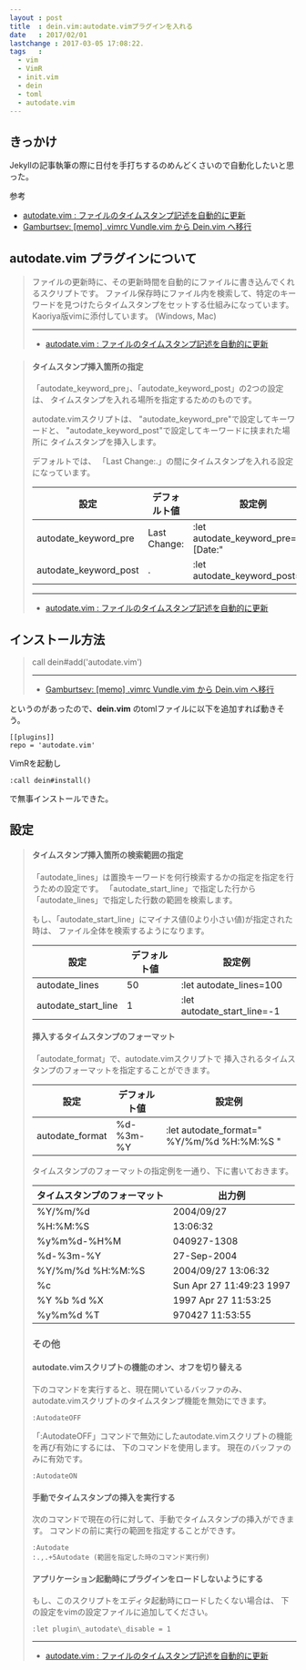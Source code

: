 ```yaml
---
layout : post
title  : dein.vim:autodate.vimプラグインを入れる
date   : 2017/02/01
lastchange : 2017-03-05 17:08:22.
tags   :
  - vim
  - VimR
  - init.vim
  - dein
  - toml
  - autodate.vim
---
```


## きっかけ

Jekyllの記事執筆の際に日付を手打ちするのめんどくさいので自動化したいと思った。

参考

* [autodate.vim : ファイルのタイムスタンプ記述を自動的に更新](http://nanasi.jp/articles/vim/autodate_vim.html)
* [Gamburtsev: \[memo\] .vimrc Vundle.vim から Dein.vim へ移行 ](https://zunermuka.blogspot.jp/2016/02/memo-vimrc-vundlevim-deinvim.html)

## __autodate.vim__ プラグインについて

> ファイルの更新時に、その更新時間を自動的にファイルに書き込んでくれるスクリプトです。
> ファイル保存時にファイル内を検索して、特定のキーワードを見つけたらタイムスタンプをセットする仕組みになっています。
> Kaoriya版vimに添付しています。 (Windows, Mac) 
>
> ---
>
> * [autodate.vim : ファイルのタイムスタンプ記述を自動的に更新](http://nanasi.jp/articles/vim/autodate_vim.html)


> #### タイムスタンプ挿入箇所の指定
> 
> 「autodate\_keyword\_pre」、「autodate\_keyword\_post」の2つの設定は、
> タイムスタンプを入れる場所を指定するためのものです。
> 
> autodate.vimスクリプトは、
> "autodate\_keyword\_pre"で設定してキーワードと、
> "autodate\_keyword\_post"で設定してキーワードに挟まれた場所に
> タイムスタンプを挿入します。
> 
> デフォルトでは、
> 「Last Change:.」の間にタイムスタンプを入れる設定になっています。
> 
> | 設定                    | デフォルト値 | 設定例
> | ----------------------- | ------------ | ---
> | autodate\_keyword\_pre 	| Last Change: | :let autodate\_keyword\_pre="[Date:"
> | autodate\_keyword\_post |	.            | :let autodate\_keyword\_post="]"
>
> ---
>
> * [autodate.vim : ファイルのタイムスタンプ記述を自動的に更新](http://nanasi.jp/articles/vim/autodate_vim.html)

## インストール方法

> call dein#add('autodate.vim')
>
> ---
> 
> * [Gamburtsev: \[memo\] .vimrc Vundle.vim から Dein.vim へ移行 ](https://zunermuka.blogspot.jp/2016/02/memo-vimrc-vundlevim-deinvim.html)

というのがあったので、__dein.vim__ のtomlファイルに以下を追加すれば動きそう。

```
[[plugins]]
repo = 'autodate.vim'
```

VimRを起動し

```
:call dein#install()
```

で無事インストールできた。


## 設定


> #### タイムスタンプ挿入箇所の検索範囲の指定
> 
> 「autodate\_lines」は置換キーワードを何行検索するかの指定を指定を行うための設定です。
> 「autodate\_start\_line」で指定した行から「autodate\_lines」で指定した行数の範囲を検索します。
> 
> もし、「autodate\_start\_line」にマイナス値(0より小さい値)が指定された時は、
> ファイル全体を検索するようになります。
> 
> | 設定                  | デフォルト値 | 設定例
> | --------------------- | ------------ | ---
> | autodate\_lines       | 50           | :let autodate\_lines=100
> | autodate\_start\_line | 1            | :let autodate\_start\_line=-1
> 
> #### 挿入するタイムスタンプのフォーマット
> 
> 「autodate\_format」で、autodate.vimスクリプトで
> 挿入されるタイムスタンプのフォーマットを指定することができます。
> 
> | 設定             | デフォルト値 | 設定例
> | ---------------- | ------------ | ---
> | autodate\_format | %d-%3m-%Y    | :let autodate\_format=" %Y/%m/%d %H:%M:%S "
> 
> タイムスタンプのフォーマットの指定例を一通り、下に書いておきます。
> 
> | タイムスタンプのフォーマット | 出力例
> | ---------------------------- | ---
> | %Y/%m/%d                     | 2004/09/27
> | %H:%M:%S                     | 13:06:32
> | %y%m%d-%H%M                  | 040927-1308
> | %d-%3m-%Y                    | 27-Sep-2004
> | %Y/%m/%d %H:%M:%S            | 2004/09/27 13:06:32
> | %c                           | Sun Apr 27 11:49:23 1997
> | %Y %b %d %X                  | 1997 Apr 27 11:53:25
> | %y%m%d %T                    | 970427 11:53:55
> 
> 
> ### その他
> 
> #### autodate.vimスクリプトの機能のオン、オフを切り替える
> 
> 下のコマンドを実行すると、現在開いているバッファのみ、
> autodate.vimスクリプトのタイムスタンプ機能を無効にできます。
> 
> ```
> :AutodateOFF
> ```
> 
> 「:AutodateOFF」コマンドで無効にしたautodate.vimスクリプトの機能を再び有効にするには、
> 下のコマンドを使用します。 現在のバッファのみに有効です。
> 
> ```
> :AutodateON
> ```
> 
> #### 手動でタイムスタンプの挿入を実行する
> 
> 次のコマンドで現在の行に対して、手動でタイムスタンプの挿入ができます。
> コマンドの前に実行の範囲を指定することができす。
> 
> ```
> :Autodate
> :.,.+5Autodate (範囲を指定した時のコマンド実行例)
> ```
> 
> #### アプリケーション起動時にプラグインをロードしないようにする
> 
> もし、このスクリプトをエディタ起動時にロードしたくない場合は、
> 下の設定をvimの設定ファイルに追加してください。
> 
> ```
> :let plugin\_autodate\_disable = 1
> ```
> 
> ---
> 
> * [autodate.vim : ファイルのタイムスタンプ記述を自動的に更新](http://nanasi.jp/articles/vim/autodate_vim.html)
 
